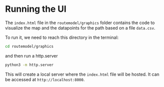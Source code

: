 # Running the UI

The `index.html` file in the `routemodel/graphics` folder contains the code to visualize the map and the datapoints for the path based on a file `data.csv`.

To run it, we need to reach this directory in the terminal:

```bash
cd routemodel/graphics
```

and then run a http.server

```bash
python3 -m http.server
```

This will create a local server where the `index.html` file will be hosted. It can be accessed at `http://localhost:8000`.
